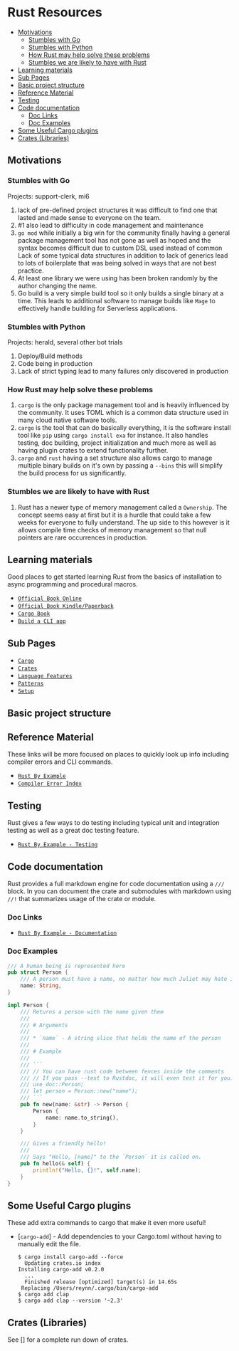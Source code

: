 # Rust Resources <!-- omit in toc -->

- [Motivations](#motivations)
  - [Stumbles with Go](#stumbles-with-go)
  - [Stumbles with Python](#stumbles-with-python)
  - [How Rust may help solve these problems](#how-rust-may-help-solve-these-problems)
  - [Stumbles we are likely to have with Rust](#stumbles-we-are-likely-to-have-with-rust)
- [Learning materials](#learning-materials)
- [Sub Pages](#sub-pages)
- [Basic project structure](#basic-project-structure)
- [Reference Material](#reference-material)
- [Testing](#testing)
- [Code documentation](#code-documentation)
  - [Doc Links](#doc-links)
  - [Doc Examples](#doc-examples)
- [Some Useful Cargo plugins](#some-useful-cargo-plugins)
- [Crates (Libraries)](#crates-libraries)

## Motivations

### Stumbles with Go

Projects: support-clerk, mi6

1. lack of pre-defined project structures it was difficult to find one that
   lasted and made sense to everyone on the team.
1. \#1 also lead to difficulty in code management and maintenance
1. `go mod` while initially a big win for the community finally having a
   general package management tool has not gone as well as hoped and the
   syntax becomes difficult due to custom DSL used instead of common
   Lack of some typical data structures in addition to lack of generics lead
   to lots of boilerplate that was being solved in ways that are not best practice.
1. At least one library we were using has been broken randomly by
   the author changing the name.
1. Go build is a very simple build tool so it only builds a single binary
   at a time. This leads to additional software to manage builds
   like `Mage` to effectively handle building for Serverless applications.

### Stumbles with Python

Projects: herald, several other bot trials

1. Deploy/Build methods
1. Code being in production
1. Lack of strict typing lead to many failures only discovered in production

### How Rust may help solve these problems

1. `cargo` is the only package management tool and is heavily influenced by
   the community. It uses TOML which is a common data structure used in
   many cloud native software tools.
1. `cargo` is the tool that can do basically everything, it is the software
   install tool like `pip` using `cargo install exa` for instance. It also
   handles testing, doc building, project initialization and much more as
   well as having plugin crates to extend functionality further.
1. `cargo` and `rust` having a set structure also allows cargo to manage
   multiple binary builds on it's own by passing a `--bins` this will
   simplify the build process for us significantly.

### Stumbles we are likely to have with Rust

1. Rust has a newer type of memory management called a `Ownership`. The concept
   seems easy at first but it is a hurdle that could take a few weeks for
   everyone to fully understand. The up side to this however is it allows
   compile time checks of memory management so that null pointers are
   rare occurrences in production.

## Learning materials

Good places to get started learning Rust from the basics of
installation to async programming and procedural macros.

- [`Official Book Online`]
- [`Official Book Kindle/Paperback`]
- [`Cargo Book`]
- [`Build a CLI app`]

## Sub Pages

- [`Cargo`]
- [`Crates`]
- [`Language Features`]
- [`Patterns`]
- [`Setup`]

## Basic project structure

## Reference Material

These links will be more focused on places to quickly look up info
including compiler errors and CLI commands.

- [`Rust By Example`]
- [`Compiler Error Index`]

## Testing

Rust gives a few ways to do testing including typical unit and integration
testing as well as a great doc testing feature.

- [`Rust By Example - Testing`]

## Code documentation

Rust provides a full markdown engine for code documentation using a `///` block.
In you can document the crate and submodules with markdown using `//!` that
summarizes usage of the crate or module.

### Doc Links

- [`Rust By Example - Documentation`]

### Doc Examples

````rust
/// A human being is represented here
pub struct Person {
    /// A person must have a name, no matter how much Juliet may hate it
    name: String,
}

impl Person {
    /// Returns a person with the name given them
    ///
    /// # Arguments
    ///
    /// * `name` - A string slice that holds the name of the person
    ///
    /// # Example
    ///
    /// ```
    /// // You can have rust code between fences inside the comments
    /// // If you pass --test to Rustdoc, it will even test it for you!
    /// use doc::Person;
    /// let person = Person::new("name");
    /// ```
    pub fn new(name: &str) -> Person {
        Person {
            name: name.to_string(),
        }
    }

    /// Gives a friendly hello!
    ///
    /// Says "Hello, [name]" to the `Person` it is called on.
    pub fn hello(& self) {
        println!("Hello, {}!", self.name);
    }
}
````

## Some Useful Cargo plugins

These add extra commands to cargo that make it even more useful!

- [`cargo-add`] - Add dependencies to your Cargo.toml without having to
  manually edit the file.

  ```console
  $ cargo install cargo-add --force
    Updating crates.io index
  Installing cargo-add v0.2.0
    ...
    Finished release [optimized] target(s) in 14.65s
   Replacing /Users/reynn/.cargo/bin/cargo-add
  $ cargo add clap
  $ cargo add clap --version '~2.3'
  ```

## Crates (Libraries)

See [] for a complete run down of crates.

<!-- Link section -->

[`official book online`]: https://doc.rust-lang.org/book/
[`official book kindle/paperback`]: https://www.amazon.com/Rust-Programming-Language-Covers-2018-ebook/dp/B07SRQ97RD
[`rust by example`]: https://doc.rust-lang.org/stable/rust-by-example/
[`rust by example - testing`]: https://doc.rust-lang.org/stable/rust-by-example/testing.html
[`compiler error index`]: https://doc.rust-lang.org/error-index.html
[`rust by example - documentation`]: https://doc.rust-lang.org/stable/rust-by-example/testing.html
[`build a cli app`]: https://rust-cli.github.io/book/index.html
[`cargo`]: /cargo.md
[`crates`]: /crates.md
[`language features`]: /features.md
[`patterns`]: /patterns.md
[`setup`]: /setup/general.md
[`cargo book`]: https://doc.rust-lang.org/cargo/index.html
